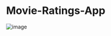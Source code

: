 # Movie-Ratings-App

![image](https://user-images.githubusercontent.com/104497104/210959471-decbcaae-9c15-47df-972f-4232e2732a3f.png)
